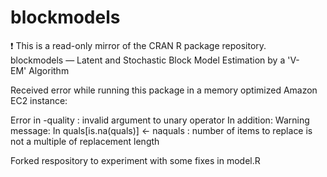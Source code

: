 # blockmodels
:exclamation: This is a read-only mirror of the CRAN R package repository.  blockmodels — Latent and Stochastic Block Model Estimation by a 'V-EM' Algorithm  

Received error while running this package in a memory optimized Amazon EC2 instance:

Error in -quality : invalid argument to unary operator
In addition: Warning message:
In quals[is.na(quals)] <- naquals :
  number of items to replace is not a multiple of replacement length
  
Forked respository to experiment with some fixes in model.R
  
